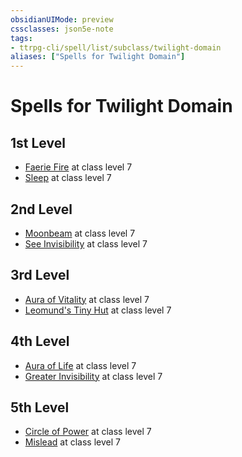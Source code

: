 ```yaml
---
obsidianUIMode: preview
cssclasses: json5e-note
tags:
- ttrpg-cli/spell/list/subclass/twilight-domain
aliases: ["Spells for Twilight Domain"]
---
```

# Spells for Twilight Domain

## 1st Level

- [Faerie Fire](faerie-fire-xphb "XPHB") at class level 7
- [Sleep](sleep-xphb "XPHB") at class level 7

## 2nd Level

- [Moonbeam](moonbeam-xphb "XPHB") at class level 7
- [See Invisibility](see-invisibility-xphb "XPHB") at class level 7

## 3rd Level

- [Aura of Vitality](aura-of-vitality-xphb "XPHB") at class level 7
- [Leomund's Tiny Hut](leomunds-tiny-hut-xphb "XPHB") at class level 7

## 4th Level

- [Aura of Life](aura-of-life-xphb "XPHB") at class level 7
- [Greater Invisibility](greater-invisibility-xphb "XPHB") at class level 7

## 5th Level

- [Circle of Power](circle-of-power-xphb "XPHB") at class level 7
- [Mislead](mislead-xphb "XPHB") at class level 7